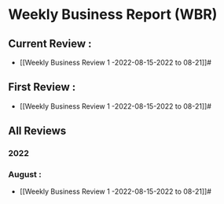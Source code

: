 # Weekly Business Report (WBR)

## Current Review :
- [[Weekly Business Review 1 -2022-08-15-2022 to 08-21]]#

## First Review :
- [[Weekly Business Review 1 -2022-08-15-2022 to 08-21]]#

## All Reviews
### 2022
### August :
- [[Weekly Business Review 1 -2022-08-15-2022 to 08-21]]#